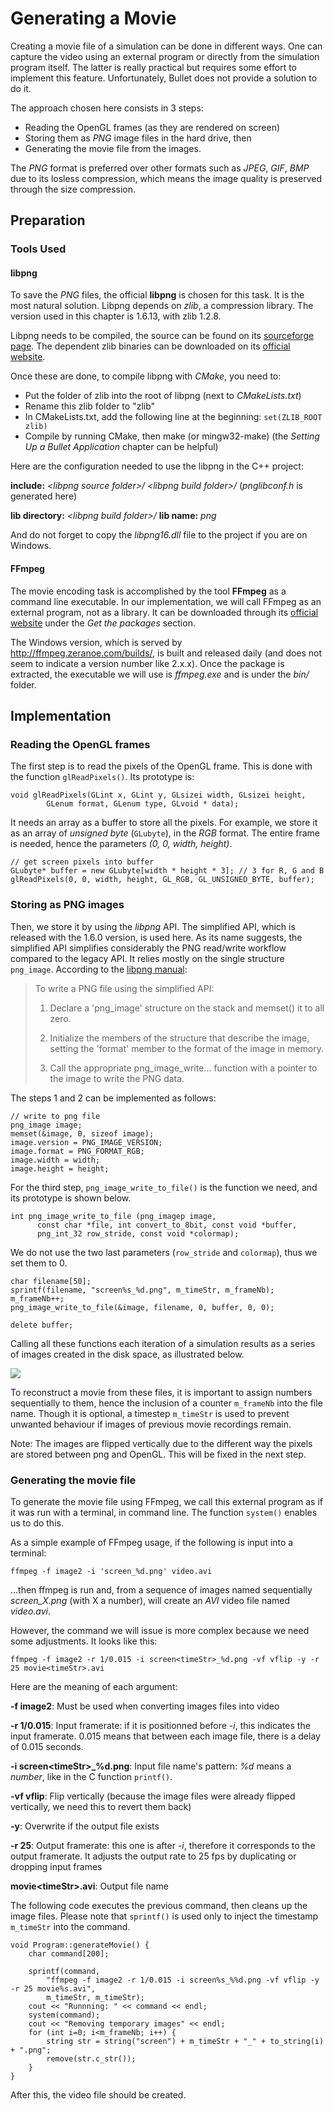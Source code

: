 Generating a Movie
==================

Creating a movie file of a simulation can be done in different ways. One can capture the video using an external program or directly from the simulation program itself. The latter is really practical but requires some effort to implement this feature. Unfortunately, Bullet does not provide a solution to do it. 

The approach chosen here consists in 3 steps:

* Reading the OpenGL frames (as they are rendered on screen)
* Storing them as *PNG* image files in the hard drive, then
* Generating the movie file from the images.

The *PNG* format is preferred over other formats such as *JPEG*, *GIF*, *BMP* due to its losless compression, which means the image quality is preserved through the size compression.

Preparation
-----------

### Tools Used

#### libpng

To save the *PNG* files, the official **libpng** is chosen for this task. It is the most natural solution. Libpng depends on *zlib*, a compression library. The version used in this chapter is 1.6.13, with zlib 1.2.8.

Libpng needs to be compiled, the source can be found on its [sourceforge page][libpng-sourceforge]. The dependent zlib binaries can be downloaded on its [official website][zlib-website].

Once these are done, to compile libpng with *CMake*, you need to:

* Put the folder of zlib into the root of libpng (next to *CMakeLists.txt*)
* Rename this zlib folder to "zlib"
* In CMakeLists.txt, add the following line at the beginning:
	`set(ZLIB_ROOT zlib)`
* Compile by running CMake, then make (or mingw32-make) (the *Setting Up a Bullet Application* chapter can be helpful)


Here are the configuration needed to use the libpng in the C++ project:

**include:**
*&lt;libpng source folder>/*
*&lt;libpng build folder>/* (*pnglibconf.h* is generated here)

**lib directory:**
*&lt;libpng build folder>/*
**lib name:**
*png*

And do not forget to copy the *libpng16.dll* file to the project if you are on Windows.

#### FFmpeg

The movie encoding task is accomplished by the tool **FFmpeg** as a command line executable. In our implementation, we will call FFmpeg as an external program, not as a library. It can be downloaded through its [official website][ffmpeg-download] under the *Get the packages* section. 

The Windows version, which is served by http://ffmpeg.zeranoe.com/builds/, is built and released daily (and does not seem to indicate a version number like 2.x.x). Once the package is extracted, the executable we will use is *ffmpeg.exe* and is under the *bin/* folder.

Implementation
--------------

### Reading the OpenGL frames

The first step is to read the pixels of the OpenGL frame. This is done with the function `glReadPixels()`. Its prototype is:

	void glReadPixels(GLint x, GLint y, GLsizei width, GLsizei height,
			GLenum format, GLenum type, GLvoid * data);

It needs an array as a buffer to store all the pixels. For example, we store it as an array of *unsigned byte* (`GLubyte`), in the *RGB* format. The entire frame is needed, hence the parameters *(0, 0, width, height)*.

	// get screen pixels into buffer
	GLubyte* buffer = new GLubyte[width * height * 3]; // 3 for R, G and B
	glReadPixels(0, 0, width, height, GL_RGB, GL_UNSIGNED_BYTE, buffer);


### Storing as PNG images

Then, we store it by using the *libpng* API. The simplified API, which is released with the 1.6.0 version, is used here. As its name suggests, the simplified API simplifies considerably the PNG read/write workflow compared to the legacy API. It relies mostly on the single structure `png_image`. According to the [libpng manual][libpng-manual]:

>To write a PNG file using the simplified API:
>
>  1) Declare a 'png_image' structure on the stack and memset()
>     it to all zero.
>
>  2) Initialize the members of the structure that describe the
>     image, setting the 'format' member to the format of the
>     image in memory.
>
>  3) Call the appropriate png_image_write... function with a
>     pointer to the image to write the PNG data.

The steps 1 and 2 can be implemented as follows:

	// write to png file
	png_image image;
	memset(&image, 0, sizeof image);
	image.version = PNG_IMAGE_VERSION;
	image.format = PNG_FORMAT_RGB;
	image.width = width;
	image.height = height;

For the third step, `png_image_write_to_file()` is the function we need, and its prototype is shown below.

	int png_image_write_to_file (png_imagep image,
	      const char *file, int convert_to_8bit, const void *buffer,
	      png_int_32 row_stride, const void *colormap);

We do not use the two last parameters (`row_stride` and `colormap`), thus we set them to 0.

	char filename[50];
	sprintf(filename, "screen%s_%d.png", m_timeStr, m_frameNb);
	m_frameNb++;
	png_image_write_to_file(&image, filename, 0, buffer, 0, 0);

	delete buffer;

Calling all these functions each iteration of a simulation results as a series of images created in the disk space, as illustrated below.

![][png-files]

To reconstruct a movie from these files, it is important to assign numbers sequentially to them, hence the inclusion of a counter `m_frameNb` into the file name. Though it is optional, a timestep `m_timeStr` is used to prevent unwanted behaviour if images of previous movie recordings remain.

Note: The images are flipped vertically due to the different way the pixels are stored between png and OpenGL. This will be fixed in the next step.

### Generating the movie file

To generate the movie file using FFmpeg, we call this external program as if it was run with a terminal, in command line. The function `system()` enables us to do this.

As a simple example of FFmpeg usage, if the following is input into a terminal:

	ffmpeg -f image2 -i 'screen_%d.png' video.avi

...then ffmpeg is run and, from a sequence of images named sequentially *screen_X.png* (with X a number), will create an *AVI* video file named *video.avi*.

However, the command we will issue is more complex because we need some adjustments. It looks like this:

	ffmpeg -f image2 -r 1/0.015 -i screen<timeStr>_%d.png -vf vflip -y -r 25 movie<timeStr>.avi

Here are the meaning of each argument:

**-f image2**:
Must be used when converting images files into video

**-r 1/0.015**:
Input framerate: if it is positionned before *-i*, this indicates the input framerate. 0.015 means that between each image file, there is a delay of 0.015 seconds.

**-i screen&lt;timeStr>_%d.png**:
Input file name's pattern: *%d* means a *number*, like in the C function `printf()`. 

**-vf vflip**:
Flip vertically (because the image files were already flipped vertically, we need this to revert them back)

**-y**:
Overwrite if the output file exists

**-r 25**:
Output framerate: this one is after *-i*, therefore it corresponds to the output framerate. It adjusts the output rate to 25 fps by duplicating or dropping input frames

**movie&lt;timeStr>.avi**:
Output file name

The following code executes the previous command, then cleans up the image files. Please note that `sprintf()` is used only to inject the timestamp `m_timeStr` into the command.

	void Program::generateMovie() {
		char command[200];

		sprintf(command,
			"ffmpeg -f image2 -r 1/0.015 -i screen%s_%%d.png -vf vflip -y -r 25 movie%s.avi",
			m_timeStr, m_timeStr);
		cout << "Runnning: " << command << endl;
		system(command);
		cout << "Removing temporary images" << endl;
		for (int i=0; i<m_frameNb; i++) {
			string str = string("screen") + m_timeStr + "_" + to_string(i) + ".png";
			remove(str.c_str());
		}
	}

After this, the video file should be created.

[png-files]: img/movie/01_png-files.png

[ffmpeg-download]: http://ffmpeg.org/download.html
[libpng-sourceforge]: http://sourceforge.net/projects/libpng/files/
[zlib-website]: http://www.zlib.net/
[libpng-manual]: http://www.libpng.org/pub/png/libpng-manual.txt

